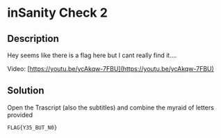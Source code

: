 # inSanity Check 2

## Description

Hey seems like there is a flag here but I cant really find it....

Video: [https://youtu.be/ycAkqw-7FBU](https://youtu.be/ycAkqw-7FBU)

## Solution

Open the Trascript (also the subtitles) and combine the myraid of letters provided

`FLAG{Y35_BUT_N0}`
